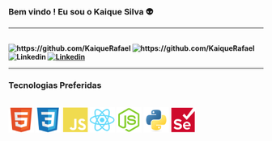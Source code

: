 ### <b>Bem vindo ! Eu sou o Kaique Silva 👽
<hr><br/>

<div style="display: inline-block">
  <img height="180em" alt="https://github.com/KaiqueRafael" src="https://github-readme-stats.vercel.app/api?username=KaiqueRafael&show_icons=true&theme=tokyonight" style="max-width: 100%;"/>
  <img height="180em" alt="https://github.com/KaiqueRafael" src="https://github-readme-stats.vercel.app/api/top-langs/?username=KaiqueRafael&layout=compact&theme=tokyonight" style="max-width: 100%;/>
</div>
 
[![Linkedin](https://img.shields.io/badge/LinkedIn-0077B5?style=for-the-badge&logo=linkedin&logoColor=white)](https://www.linkedin.com/in/kaique-silva-8a8a6493/) [![Linkedin](https://img.shields.io/badge/Gmail-D14836?style=for-the-badge&logo=gmail&logoColor=white)](kaiquerlds@gmail.com)
<hr>

### <b>Tecnologias Preferidas
  
<div style="display: inline-block"><br/>
  <img align="center" alt="HTML5" width="50" height="50" src="https://raw.githubusercontent.com/devicons/devicon/master/icons/html5/html5-original.svg"/>
  <img align="center" alt="CSS3" width="50" height="50" src="https://raw.githubusercontent.com/devicons/devicon/master/icons/css3/css3-original.svg"/>
  <img align="center" alt="JS" width="50" height="50" src="https://raw.githubusercontent.com/devicons/devicon/master/icons/javascript/javascript-plain.svg"/>
  <img align="center" alt="REACT" width="50" height="50" src="https://raw.githubusercontent.com/devicons/devicon/master/icons/react/react-original.svg"/>
  <img align="center" alt="REACT" width="50" height="50" src="https://raw.githubusercontent.com/devicons/devicon/master/icons/nodejs/nodejs-original.svg"/>
  <img align="center" alt="REACT" width="50" height="50" src="https://raw.githubusercontent.com/devicons/devicon/master/icons/python/python-original.svg"/>
  <img align="center" alt="REACT" width="50" height="50" src="https://raw.githubusercontent.com/devicons/devicon/master/icons/selenium/selenium-original.svg"/>
</div>
